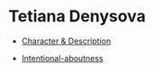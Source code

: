 # Tetiana Denysova

- [Character & Description](01-character-description/character-description)

- [Intentional-aboutness](02-intentional-aboutness/intentional-aboutness)
